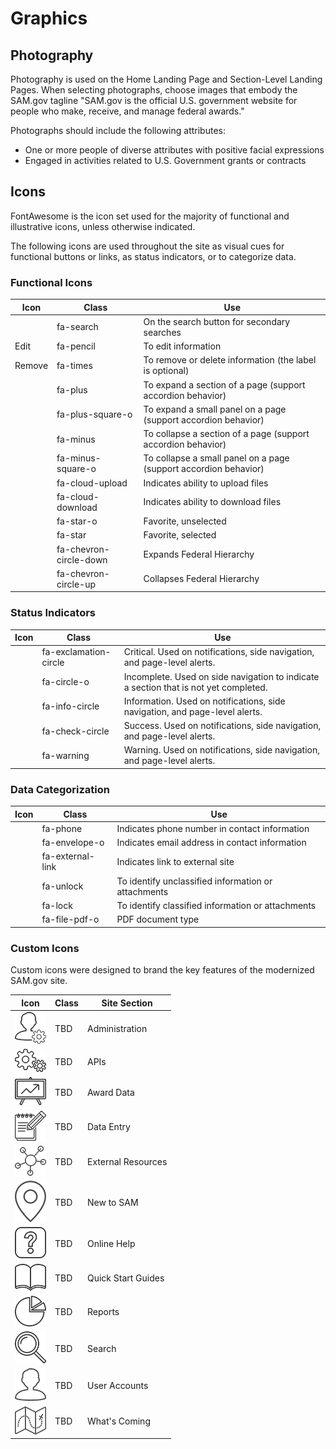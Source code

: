 # Graphics

## Photography

Photography is used on the Home Landing Page and Section-Level Landing Pages. When selecting photographs, choose images that embody the SAM.gov tagline "SAM.gov is the official U.S. government website for people who make, receive, and manage federal awards."  

Photographs should include the following attributes:
- One or more people of diverse attributes with positive facial expressions
- Engaged in activities related to U.S. Government grants or contracts

## Icons

FontAwesome is the icon set used for the majority of functional and illustrative icons, unless otherwise indicated.

The following icons are used throughout the site as visual cues for functional buttons or links, as status indicators, or to categorize data.

### Functional Icons
| Icon       | Class           | Use    |
| ------------- | -------------  | -----|
| <span><i class="fa fa-search" aria-hidden="true"></i></span>  | fa-search | On the search button for secondary searches |
| <span class="action-link"><i class="fa fa-pencil" aria-hidden="true"></i> Edit</span>   | fa-pencil | To edit information |
| <span class="action-link"><i class="fa fa-times" aria-hidden="true"></i> Remove</span>   | fa-times | To remove or delete information (the label is optional) |
| <span><i class="fa fa-plus" aria-hidden="true"></i></span>   | fa-plus | To expand a section of a page (support accordion behavior) |
| <span><i class="fa fa-plus-square-o" aria-hidden="true"></i></span>   | fa-plus-square-o | To expand a small panel on a page (support accordion behavior) |
| <span><i class="fa fa-minus" aria-hidden="true"></i></span>   | fa-minus | To collapse a section of a page (support accordion behavior) |
| <span><i class="fa  fa-minus-square-o" aria-hidden="true"></i></span>   |  fa-minus-square-o | To collapse a small panel on a page (support accordion behavior) |
| <span><i class="fa fa-cloud-upload" aria-hidden="true"></i></span>   | fa-cloud-upload | Indicates ability to upload files |
| <span><i class="fa fa-cloud-download" aria-hidden="true"></i></span>   | fa-cloud-download | Indicates ability to download files |
| <span><i class="fa  fa-star-o" aria-hidden="true"></i></span>   |  fa-star-o | Favorite, unselected |
| <span><i class="fa fa-star" aria-hidden="true"></i></span>   | fa-star | Favorite, selected |
| <span><i class="fa fa-chevron-circle-down" aria-hidden="true"></i></span>   | fa-chevron-circle-down | Expands Federal Hierarchy |
| <span><i class="fa fa-chevron-circle-up" aria-hidden="true"></i></span>   | fa-chevron-circle-up | Collapses Federal Hierarchy |

### Status Indicators
| Icon       | Class           | Use    |
| ------------- | -------------  | -----|
| <span><i class="fa fa-exclamation-circle" aria-hidden="true"></i></span>  | fa-exclamation-circle | Critical. Used on notifications, side navigation, and page-level alerts. |
| <span><i class="fa fa-circle-o" aria-hidden="true"></i></span>  | fa-circle-o | Incomplete. Used on side navigation to indicate a section that is not yet completed. |
| <span><i class="fa fa-info-circle" aria-hidden="true"></i></span>  | fa-info-circle | Information. Used on notifications, side navigation, and page-level alerts. |
| <span><i class="fa fa-check-circle" aria-hidden="true"></i></span>  | fa-check-circle | Success. Used on notifications, side navigation, and page-level alerts. |
| <span><i class="fa fa-warning" aria-hidden="true"></i></span>  | fa-warning | Warning. Used on notifications, side navigation, and page-level alerts. |


### Data Categorization
| Icon       | Class           | Use    |
| ------------- | -------------  | -----|
| <span><i class="fa fa-phone" aria-hidden="true"></i></span>   |  fa-phone | Indicates phone number in contact information |
| <span><i class="fa fa-envelope-o" aria-hidden="true"></i></span>   |  fa-envelope-o | Indicates email address in contact information |
| <span><i class="fa fa-external-link" aria-hidden="true"></i></span>   |  fa-external-link | Indicates link to external site |
| <span><i class="fa fa-unlock" aria-hidden="true"></i></span>   | fa-unlock | To identify unclassified information or attachments |
| <span><i class="fa fa-lock" aria-hidden="true"></i></span>   | fa-lock | To identify classified information or attachments |
| <span><i class="fa fa-file-pdf-o" aria-hidden="true"></i></span>   | fa-file-pdf-o | PDF document type |

### Custom Icons

Custom icons were designed to brand the key features of the modernized SAM.gov site.

| Icon       | Class           | Site Section    |
| ------------- | -------------  | -----|
| ![Admin icon](/src/assets/img/admin-darkgray.png) | TBD | Administration |
| ![APIs icon](/src/assets/img/api-darkgray.png) | TBD | APIs |
| ![Award Data icon](/src/assets/img/award-data-darkgray2.png) | TBD | Award Data |
| ![Data Entry icon](/src/assets/img/data-entry-darkgray.png) | TBD | Data Entry |
| ![External Resources icon](/src/assets/img/resources-gray2.png) | TBD | External Resources |
| ![New to SAM icon](/src/assets/img/new-darkgray-4a4a4a.png) | TBD | New to SAM |
| ![Online Help icon](/src/assets/img/help-darkgray.png) | TBD | Online Help |
| ![Quick Start Guides icon](/src/assets/img/guide-darkgray.png) | TBD | Quick Start Guides |
| ![Reports icon](/src/assets/img/reporting-darkgray.png) | TBD | Reports |
| ![Search icon](/src/assets/img/search-darkgray1.png) | TBD | Search |
| ![User Accounts icon](/src/assets/img/user-gray.png) | TBD | User Accounts |
| ![What's Coming icon](/src/assets/img/map-darkgray-4a4a4a.png) | TBD | What's Coming |